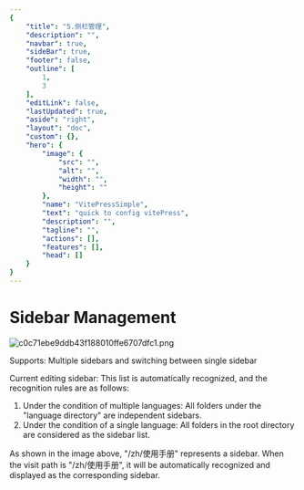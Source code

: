 ```yaml
---
{
    "title": "5.侧栏管理",
    "description": "",
    "navbar": true,
    "sideBar": true,
    "footer": false,
    "outline": [
        1,
        3
    ],
    "editLink": false,
    "lastUpdated": true,
    "aside": "right",
    "layout": "doc",
    "custom": {},
    "hero": {
        "image": {
            "src": "",
            "alt": "",
            "width": "",
            "height": ""
        },
        "name": "VitePressSimple",
        "text": "quick to config vitePress",
        "description": "",
        "tagline": "",
        "actions": [],
        "features": [],
        "head": []
    }
}
---
```


# Sidebar Management

![c0c71ebe9ddb43f188010ffe6707dfc1.png](/vpstatic/images/20240415/c0c71ebe-9ddb-43f1-8801-0ffe6707dfc1.png)

Supports: Multiple sidebars and switching between single sidebar

Current editing sidebar: This list is automatically recognized, and the recognition rules are as follows:

1. Under the condition of multiple languages: All folders under the "language directory" are independent sidebars.
2. Under the condition of a single language: All folders in the root directory are considered as the sidebar list.

As shown in the image above, "/zh/使用手册" represents a sidebar. When the visit path is "/zh/使用手册", it will be automatically recognized and displayed as the corresponding sidebar.
